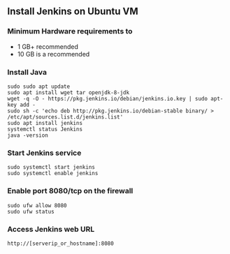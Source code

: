 ## Install Jenkins on Ubuntu VM

### Minimum Hardware requirements to 
- 1 GB+ recommended
- 10 GB is a recommended

### Install Java
```
sudo sudo apt update
sudo apt install wget tar openjdk-8-jdk
wget -q -O - https://pkg.jenkins.io/debian/jenkins.io.key | sudo apt-key add -
sudo sh -c 'echo deb http://pkg.jenkins.io/debian-stable binary/ > /etc/apt/sources.list.d/jenkins.list'
sudo apt install jenkins
systemctl status Jenkins
java -version
```

### Start Jenkins service
```
sudo systemctl start jenkins
sudo systemctl enable jenkins
```

### Enable port 8080/tcp on the firewall
```
sudo ufw allow 8080
sudo ufw status
```

### Access Jenkins web URL
```
http://[serverip_or_hostname]:8080
```

